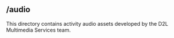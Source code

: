 /audio
---------------------------------------------

This directory contains activity audio assets developed by the D2L Multimedia Services team.